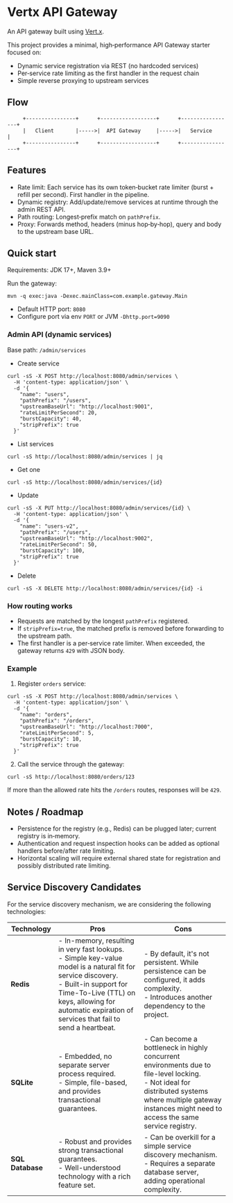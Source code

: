 # Vertx API Gateway

An API gateway built using [Vert.x](https://vertx.io/).

This project provides a minimal, high‑performance API Gateway starter focused on:
- Dynamic service registration via REST (no hardcoded services)
- Per‑service rate limiting as the first handler in the request chain
- Simple reverse proxying to upstream services

## Flow

```
     +----------------+      +------------------+      +-----------------+
     |   Client       |----->|  API Gateway     |----->|   Service       |
     +----------------+      +------------------+      +-----------------+
```

## Features

- Rate limit: Each service has its own token‑bucket rate limiter (burst + refill per second). First handler in the pipeline.
- Dynamic registry: Add/update/remove services at runtime through the admin REST API.
- Path routing: Longest‑prefix match on `pathPrefix`.
- Proxy: Forwards method, headers (minus hop‑by‑hop), query and body to the upstream base URL.

## Quick start

Requirements: JDK 17+, Maven 3.9+

Run the gateway:

```
mvn -q exec:java -Dexec.mainClass=com.example.gateway.Main
```

- Default HTTP port: `8080`
- Configure port via env `PORT` or JVM `-Dhttp.port=9090`

### Admin API (dynamic services)
Base path: `/admin/services`

- Create service

```
curl -sS -X POST http://localhost:8080/admin/services \
  -H 'content-type: application/json' \
  -d '{
    "name": "users",
    "pathPrefix": "/users",
    "upstreamBaseUrl": "http://localhost:9001",
    "rateLimitPerSecond": 20,
    "burstCapacity": 40,
    "stripPrefix": true
  }'
```

- List services

```
curl -sS http://localhost:8080/admin/services | jq
```

- Get one

```
curl -sS http://localhost:8080/admin/services/{id}
```

- Update

```
curl -sS -X PUT http://localhost:8080/admin/services/{id} \
  -H 'content-type: application/json' \
  -d '{
    "name": "users-v2",
    "pathPrefix": "/users",
    "upstreamBaseUrl": "http://localhost:9002",
    "rateLimitPerSecond": 50,
    "burstCapacity": 100,
    "stripPrefix": true
  }'
```

- Delete

```
curl -sS -X DELETE http://localhost:8080/admin/services/{id} -i
```

### How routing works
- Requests are matched by the longest `pathPrefix` registered.
- If `stripPrefix=true`, the matched prefix is removed before forwarding to the upstream path.
- The first handler is a per‑service rate limiter. When exceeded, the gateway returns `429` with JSON body.

### Example
1) Register `orders` service:
```
curl -sS -X POST http://localhost:8080/admin/services \
  -H 'content-type: application/json' \
  -d '{
    "name": "orders",
    "pathPrefix": "/orders",
    "upstreamBaseUrl": "http://localhost:7000",
    "rateLimitPerSecond": 5,
    "burstCapacity": 10,
    "stripPrefix": true
  }'
```
2) Call the service through the gateway:
```
curl -sS http://localhost:8080/orders/123
```
If more than the allowed rate hits the `/orders` routes, responses will be `429`.

## Notes / Roadmap
- Persistence for the registry (e.g., Redis) can be plugged later; current registry is in‑memory.
- Authentication and request inspection hooks can be added as optional handlers before/after rate limiting.
- Horizontal scaling will require external shared state for registration and possibly distributed rate limiting.

## Service Discovery Candidates

For the service discovery mechanism, we are considering the following technologies:

| Technology | Pros | Cons |
|---|---|---|
| **Redis** | - In-memory, resulting in very fast lookups.<br>- Simple key-value model is a natural fit for service discovery.<br>- Built-in support for Time-To-Live (TTL) on keys, allowing for automatic expiration of services that fail to send a heartbeat. | - By default, it's not persistent. While persistence can be configured, it adds complexity.<br>- Introduces another dependency to the project. |
| **SQLite** | - Embedded, no separate server process required.<br>- Simple, file-based, and provides transactional guarantees. | - Can become a bottleneck in highly concurrent environments due to file-level locking.<br>- Not ideal for distributed systems where multiple gateway instances might need to access the same service registry. |
| **SQL Database** | - Robust and provides strong transactional guarantees.<br>- Well-understood technology with a rich feature set. | - Can be overkill for a simple service discovery mechanism.<br>- Requires a separate database server, adding operational complexity. |
